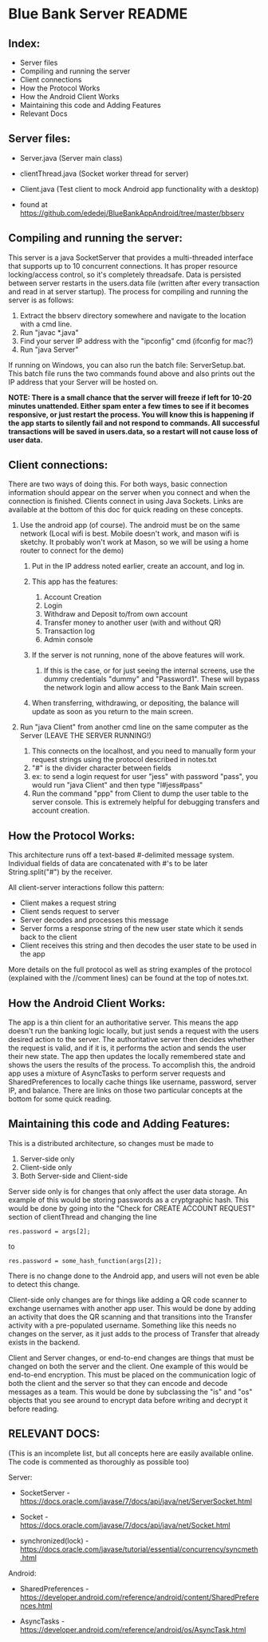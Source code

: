 # Blue Bank Server README

## Index:
* Server files
* Compiling and running the server
* Client connections
* How the Protocol Works
* How the Android Client Works
* Maintaining this code and Adding Features
* Relevant Docs



## Server files:
* Server.java (Server main class)
* clientThread.java (Socket worker thread for server)
* Client.java (Test client to mock Android app functionality with a desktop)

* found at https://github.com/ededej/BlueBankAppAndroid/tree/master/bbserv


## Compiling and running the server:

This server is a java SocketServer that provides a multi-threaded interface that supports up to 10 concurrent connections. It has proper resource locking/access control, so it's completely threadsafe. Data is persisted between server restarts in the users.data file (written after every transaction and read in at server startup). The process for compiling and running the server is as follows:

1. Extract the bbserv directory somewhere and navigate to the location with a cmd line.
2. Run "javac *.java"
3. Find your server IP address with the "ipconfig" cmd  (ifconfig for mac?)
4. Run "java Server"

If running on Windows, you can also run the batch file: ServerSetup.bat. This batch file runs the two commands found above and also prints out the IP address that your Server will be hosted on.

**NOTE: There is a small chance that the server will freeze if left for 10-20 minutes unattended.  Either spam enter a few times to see if it becomes responsive, or just restart the process.  You will know this is happening if the app starts to silently fail and not respond to commands. All successful transactions will be saved in users.data, so a restart will not cause loss of user data.**



## Client connections:

There are two ways of doing this.  For both ways, basic connection information should appear on the server when you connect and when the connection is finished.  Clients connect in using Java Sockets. Links are available at the bottom of this doc for quick reading on these concepts.
1. Use the android app (of course). The android must be on the same network (Local wifi is best. Mobile doesn't work, and mason wifi is sketchy.  It probably won't work at Mason, so we will be using a home router to connect for the demo)
	1. Put in the IP address noted earlier, create an account, and log in.
	2. This app has the features:
		1. Account Creation
		2. Login
		3. Withdraw and Deposit to/from own account
		4. Transfer money to another user (with and without QR)
		5. Transaction log
		6. Admin console
		
	3. If the server is not running, none of the above features will work.
		1. If this is the case, or for just seeing the internal screens, use the dummy credentials "dummy" and "Password1". These will bypass the network login and allow access to the Bank Main screen.
	4. When transferring, withdrawing, or depositing, the balance will update as soon as you return to the main screen.
	
2. Run "java Client" from another cmd line on the same computer as the Server (LEAVE THE SERVER RUNNING!)
	1. This connects on the localhost, and you need to manually form your request strings using the protocol described in notes.txt
	2. "#" is the divider character between fields
	3. ex: to send a login request for user "jess" with password "pass", you would run "java Client" and then type "l#jess#pass"
	4. Run the command "ppp" from Client to dump the user table to the server console. This is extremely helpful for debugging transfers and account creation.
	
	
	
## How the Protocol Works:

This architecture runs off a text-based #-delimited message system. Individual fields of data are concatenated with #'s to be later String.split("#") by the receiver.  

All client-server interactions follow this pattern: 
* Client makes a request string
* Client sends request to server
* Server decodes and processes this message
* Server forms a response string of the new user state which it sends back to the client
* Client receives this string and then decodes the user state to be used in the app


More details on the full protocol as well as string examples of the protocol (explained with the //comment lines) can be found at the top of notes.txt.



## How the Android Client Works:

The app is a thin client for an authoritative server. This means the app doesn't run the banking logic locally, but just sends a request with the users desired action to the server. The authoritative server then decides whether the request is valid, and if it is, it performs the action and sends the user their new state.  The app then updates the locally remembered state and shows the users the results of the process. To accomplish this, the android app uses a mixture of AsyncTasks to perform server requests and SharedPreferences to locally cache things like username, password, server IP, and balance. There are links on those two particular concepts at the bottom for some quick reading.
	

	
## Maintaining this code and Adding Features:

This is a distributed architecture, so changes must be made to
1. Server-side only
2. Client-side only
3. Both Server-side and Client-side

Server side only is for changes that only affect the user data storage. An example of this would be storing passwords as a cryptgraphic hash.  This would be done by going into the "Check for CREATE ACCOUNT REQUEST" section of clientThread and changing the line 

	res.password = args[2]; 
	
to 

	res.password = some_hash_function(args[2]);
	
There is no change done to the Android app, and users will not even be able to detect this change.  

Client-side only changes are for things like adding a QR code scanner to exchange usernames with another app user. This would be done by adding an activity that does the QR scanning and that transitions into the Transfer activity with a pre-populated username. Something like this needs no changes on the server, as it just adds to the process of Transfer that already exists in the backend.  

Client and Server changes, or end-to-end changes are things that must be changed on both the server and the client. One example of this would be end-to-end encryption. This must be placed on the communication logic of both the client and the server so that they can encode and decode messages as a team. This would be done by subclassing the "is" and "os" objects that you see around to encrypt data before writing and decrypt it before reading. 



## RELEVANT DOCS:  

(This is an incomplete list, but all concepts here are easily available online.  The code is commented as thoroughly as possible too)

Server:

* SocketServer - https://docs.oracle.com/javase/7/docs/api/java/net/ServerSocket.html

* Socket - https://docs.oracle.com/javase/7/docs/api/java/net/Socket.html

* synchronized(lock) - https://docs.oracle.com/javase/tutorial/essential/concurrency/syncmeth.html


Android:

* SharedPreferences - https://developer.android.com/reference/android/content/SharedPreferences.html

* AsyncTasks - https://developer.android.com/reference/android/os/AsyncTask.html

